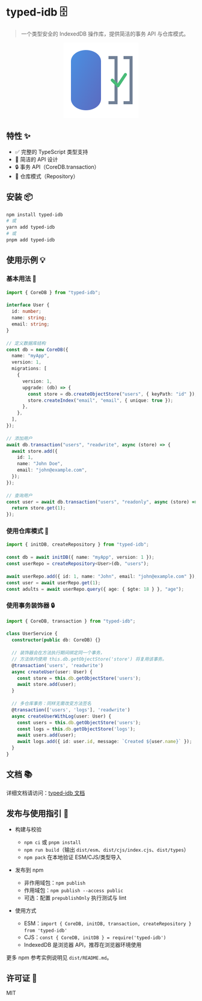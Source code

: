 # typed-idb 🗄️

> 一个类型安全的 IndexedDB 操作库，提供简洁的事务 API 与仓库模式。

<p align="center">
  <img src="./logo.svg" width="200" height="200" alt="typed-idb logo">
</p>

## 特性 ✨

- ✅ 完整的 TypeScript 类型支持
- 🎯 简洁的 API 设计
- 🔒 事务 API（CoreDB.transaction）
- 🧩 仓库模式（Repository）

## 安装 📦

```bash
npm install typed-idb
# 或
yarn add typed-idb
# 或
pnpm add typed-idb
```

## 使用示例 💡

### 基本用法 🚀

```typescript
import { CoreDB } from "typed-idb";

interface User {
  id: number;
  name: string;
  email: string;
}

// 定义数据库结构
const db = new CoreDB({
  name: "myApp",
  version: 1,
  migrations: [
    {
      version: 1,
      upgrade: (db) => {
        const store = db.createObjectStore("users", { keyPath: "id" });
        store.createIndex("email", "email", { unique: true });
      },
    },
  ],
});

// 添加用户
await db.transaction("users", "readwrite", async (store) => {
  await store.add({
    id: 1,
    name: "John Doe",
    email: "john@example.com",
  });
});

// 查询用户
const user = await db.transaction("users", "readonly", async (store) => {
  return store.get(1);
});
```

### 使用仓库模式 🧩

```typescript
import { initDB, createRepository } from "typed-idb";

const db = await initDB({ name: "myApp", version: 1 });
const userRepo = createRepository<User>(db, "users");

await userRepo.add({ id: 1, name: "John", email: "john@example.com" });
const user = await userRepo.get(1);
const adults = await userRepo.query({ age: { $gte: 18 } }, "age");
```

### 使用事务装饰器 🔒

```typescript
import { CoreDB, transaction } from "typed-idb";

class UserService {
  constructor(public db: CoreDB) {}

  // 装饰器会在方法执行期间绑定同一个事务，
  // 方法体内使用 this.db.getObjectStore('store') 将复用该事务。
  @transaction('users', 'readwrite')
  async createUser(user: User) {
    const store = this.db.getObjectStore('users');
    await store.add(user);
  }

  // 多仓库事务：同样无需改变方法签名
  @transaction(['users', 'logs'], 'readwrite')
  async createUserWithLog(user: User) {
    const users = this.db.getObjectStore('users');
    const logs = this.db.getObjectStore('logs');
    await users.add(user);
    await logs.add({ id: user.id, message: `Created ${user.name}` });
  }
}
```

## 文档 📚

详细文档请访问：[typed-idb 文档](https://github.com/chency7/typed-idb)

## 发布与使用指引 🚀

- 构建与校验
  - `npm ci` 或 `pnpm install`
  - `npm run build`（输出 `dist/esm`、`dist/cjs/index.cjs`、`dist/types`）
  - `npm pack` 在本地验证 ESM/CJS/类型导入

- 发布到 npm
  - 非作用域包：`npm publish`
  - 作用域包：`npm publish --access public`
  - 可选：配置 `prepublishOnly` 执行测试与 lint

- 使用方式
  - ESM：`import { CoreDB, initDB, transaction, createRepository } from 'typed-idb'`
  - CJS：`const { CoreDB, initDB } = require('typed-idb')`
  - IndexedDB 是浏览器 API，推荐在浏览器环境使用

更多 npm 参考实例说明见 `dist/README.md`。

## 许可证 📄

MIT
